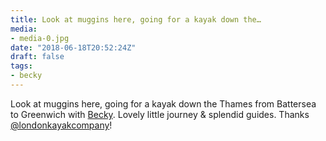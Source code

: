 ```yaml
---
title: Look at muggins here, going for a kayak down the…
media:
- media-0.jpg
date: "2018-06-18T20:52:24Z"
draft: false
tags:
- becky
---
```

Look at muggins here, going for a kayak down the Thames from Battersea to Greenwich with [Becky](/tags/becky). Lovely little journey & splendid guides. Thanks [@londonkayakcompany](https://instagram.com/londonkayakcompany)\!
